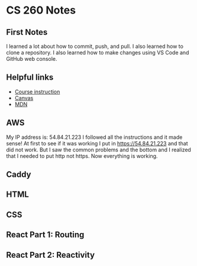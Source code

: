 # CS 260 Notes

## First Notes

I learned a lot about how to commit, push, and pull. I also learned how to clone a repository. I also learned how to make changes using VS Code and GitHub web console.

## Helpful links

- [Course instruction](https://github.com/webprogramming260)
- [Canvas](https://byu.instructure.com)
- [MDN](https://developer.mozilla.org)

## AWS

My IP address is: 54.84.21.223
I followed all the instructions and it made sense! At first to see if it was working I put in https://54.84.21.223 and that did not work. But I saw the common problems and the bottom and I realized that I needed to put http not https. Now everything is working.

## Caddy


## HTML


## CSS


## React Part 1: Routing


## React Part 2: Reactivity


